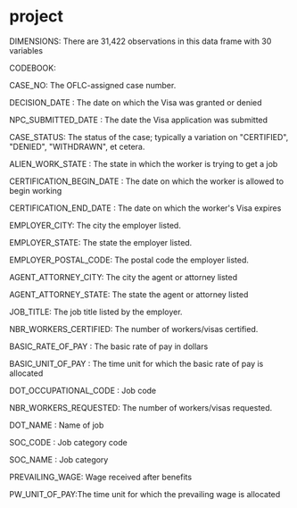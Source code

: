 # project

DIMENSIONS: 
There are 31,422 observations in this data frame with 30 variables

CODEBOOK:

CASE_NO: The OFLC-assigned case number.

DECISION_DATE : The date on which the Visa was granted or denied

NPC_SUBMITTED_DATE : The date the Visa application was submitted 

CASE_STATUS: The status of the case; typically a variation on "CERTIFIED", "DENIED", "WITHDRAWN", et cetera.

ALIEN_WORK_STATE : The state in which the worker is trying to get a job

CERTIFICATION_BEGIN_DATE :  The date on which the worker is allowed to begin working

CERTIFICATION_END_DATE : The date on which the worker's Visa expires

EMPLOYER_CITY: The city the employer listed.

EMPLOYER_STATE: The state the employer listed.

EMPLOYER_POSTAL_CODE: The postal code the employer listed.

AGENT_ATTORNEY_CITY: The city the agent or attorney listed

AGENT_ATTORNEY_STATE: The state the agent or attorney listed

JOB_TITLE: The job title listed by the employer.

NBR_WORKERS_CERTIFIED: The number of workers/visas certified.

BASIC_RATE_OF_PAY : The basic rate of pay in dollars

BASIC_UNIT_OF_PAY : The time unit for which the basic rate of pay is allocated 

DOT_OCCUPATIONAL_CODE : Job code

NBR_WORKERS_REQUESTED: The number of workers/visas requested.

DOT_NAME : Name of job

SOC_CODE : Job category code

SOC_NAME : Job category

PREVAILING_WAGE: Wage received after benefits

PW_UNIT_OF_PAY:The time unit for which the prevailing wage is allocated


